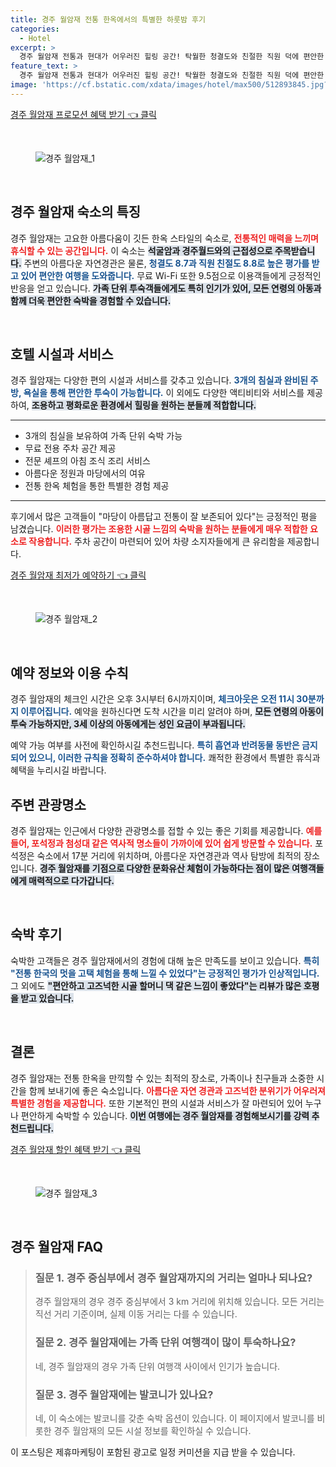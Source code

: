 ```yaml
---
title: 경주 월암재 전통 한옥에서의 특별한 하룻밤 후기
categories:
  - Hotel
excerpt: >
  경주 월암재 전통과 현대가 어우러진 힐링 공간! 탁월한 청결도와 친절한 직원 덕에 편안한 가족여행이 가능합니다. 아름다운 경치와 함께 잊지 못할 경험을 선사하는 이곳을 놓치지 마세요!
feature_text: >
  경주 월암재 전통과 현대가 어우러진 힐링 공간! 탁월한 청결도와 친절한 직원 덕에 편안한 가족여행이 가능합니다. 아름다운 경치와 함께 잊지 못할 경험을 선사하는 이곳을 놓치지 마세요!
image: 'https://cf.bstatic.com/xdata/images/hotel/max500/512893845.jpg?k=8f414aaa07cba413087afb023c3f72c9035a366327bd6aee0a3aa9599fd89287&o=&hp=1'
---
```


<p><a class="modoo-button" href="https://tinyurl.com/28phqsza" rel="nofollow noopener">경주 월암재 프로모션 혜택 받기 👈 클릭</a></p><br/>
<figure class="image"><img alt="경주 월암재_1" src="https://cf.bstatic.com/xdata/images/hotel/max1024x768/128004220.jpg?k=e407235c8f6d7467dbab3d31ef0e4738d66ae91bd5cfbaab4b4700f9e1b8353c&amp;o=&amp;hp=1"/></figure><br/>

<h2 data-ke-size="size26" id="경주_월암재_숙소의_특징">경주 월암재 숙소의 특징</h2>
<p data-ke-size="size16">경주 월암재는 고요한 아름다움이 깃든 한옥 스타일의 숙소로, <b><span style="color: #ee2323;">전통적인 매력을 느끼며 휴식할 수 있는 공간입니다.</span></b> 이 숙소는 <b><span style="background-color: #21538527;">석굴암과 경주월드와의 근접성으로 주목받습니다.</span></b> 주변의 아름다운 자연경관은 물론, <b><span style="color: #1a5490;">청결도 8.7과 직원 친절도 8.8로 높은 평가를 받고 있어 편안한 여행을 도와줍니다.</span></b> 무료 Wi-Fi 또한 9.5점으로 이용객들에게 긍정적인 반응을 얻고 있습니다. <b><span style="background-color: #21538527;">가족 단위 투숙객들에게도 특히 인기가 있어, 모든 연령의 아동과 함께 더욱 편안한 숙박을 경험할 수 있습니다.</span></b></p>
<p data-ke-size="size16"> </p>
<h2 data-ke-size="size23" id="호텔_시설과_서비스">호텔 시설과 서비스</h2>
<p data-ke-size="size16">경주 월암재는 다양한 편의 시설과 서비스를 갖추고 있습니다. <b><span style="color: #1a5490;">3개의 침실과 완비된 주방, 욕실을 통해 편안한 투숙이 가능합니다.</span></b> 이 외에도 다양한 액티비티와 서비스를 제공하여, <b><span style="background-color: #21538527;">조용하고 평화로운 환경에서 힐링을 원하는 분들께 적합합니다.</span></b></p>
<hr contenteditable="false" data-ke-style="style5" data-ke-type="horizontalRule"/>
<ul data-ke-list-type="disc" style="list-style-type: disc;">
<li>3개의 침실을 보유하여 가족 단위 숙박 가능</li>
<li>무료 전용 주차 공간 제공</li>
<li>전문 셰프의 아침 조식 조리 서비스</li>
<li>아름다운 정원과 마당에서의 여유</li>
<li>전통 한옥 체험을 통한 특별한 경험 제공</li>
</ul>
<hr contenteditable="false" data-ke-style="style5" data-ke-type="horizontalRule"/>
<p data-ke-size="size16">후기에서 많은 고객들이 "마당이 아름답고 전통이 잘 보존되어 있다"는 긍정적인 평을 남겼습니다. <b><span style="color: #ee2323;">이러한 평가는 조용한 시골 느낌의 숙박을 원하는 분들에게 매우 적합한 요소로 작용합니다.</span></b> 주차 공간이 마련되어 있어 차량 소지자들에게 큰 유리함을 제공합니다.</p>
<p><a class="modoo-button" href="https://tinyurl.com/28phqsza" rel="nofollow noopener">경주 월암재 최저가 예약하기 👈 클릭</a></p><br/>
<figure class="image"><img alt="경주 월암재_2" src="https://cf.bstatic.com/xdata/images/hotel/max500/512893845.jpg?k=8f414aaa07cba413087afb023c3f72c9035a366327bd6aee0a3aa9599fd89287&amp;o=&amp;hp=1"/></figure><br/>
<h2 data-ke-size="size23" id="예약_정보와_이용_수칙">예약 정보와 이용 수칙</h2>
<p data-ke-size="size16">경주 월암재의 체크인 시간은 오후 3시부터 6시까지이며, <b><span style="color: #1a5490;">체크아웃은 오전 11시 30분까지 이루어집니다.</span></b> 예약을 원하신다면 도착 시간을 미리 알려야 하며, <b><span style="background-color: #21538527;">모든 연령의 아동이 투숙 가능하지만, 3세 이상의 아동에게는 성인 요금이 부과됩니다.</span></b></p>
<p data-ke-size="size16">예약 가능 여부를 사전에 확인하시길 추천드립니다. <b><span style="color: #1a5490;">특히 흡연과 반려동물 동반은 금지되어 있으니, 이러한 규칙을 정확히 준수하셔야 합니다.</span></b> 쾌적한 환경에서 특별한 휴식과 혜택을 누리시길 바랍니다.</p>
<h2 data-ke-size="size23" id="주변_관광명소">주변 관광명소</h2>
<p data-ke-size="size16">경주 월암재는 인근에서 다양한 관광명소를 접할 수 있는 좋은 기회를 제공합니다. <b><span style="color: #ee2323;">예를 들어, 포석정과 첨성대 같은 역사적 명소들이 가까이에 있어 쉽게 방문할 수 있습니다.</span></b> 포석정은 숙소에서 17분 거리에 위치하며, 아름다운 자연경관과 역사 탐방에 최적의 장소입니다. <b><span style="background-color: #21538527;">경주 월암재를 기점으로 다양한 문화유산 체험이 가능하다는 점이 많은 여행객들에게 매력적으로 다가갑니다.</span></b></p>
<p data-ke-size="size16"> </p>
<h2 data-ke-size="size23" id="숙박_후기">숙박 후기</h2>
<p data-ke-size="size16">숙박한 고객들은 경주 월암재에서의 경험에 대해 높은 만족도를 보이고 있습니다. <b><span style="color: #1a5490;">특히 "전통 한국의 멋을 고택 체험을 통해 느낄 수 있었다"는 긍정적인 평가가 인상적입니다.</span></b> 그 외에도 <b><span style="background-color: #21538527;">"편안하고 고즈넉한 시골 할머니 댁 같은 느낌이 좋았다"는 리뷰가 많은 호평을 받고 있습니다.</span></b></p>
<p data-ke-size="size16"> </p>
<h2 data-ke-size="size26" id="결론">결론</h2>
<p data-ke-size="size16">경주 월암재는 전통 한옥을 만끽할 수 있는 최적의 장소로, 가족이나 친구들과 소중한 시간을 함께 보내기에 좋은 숙소입니다. <b><span style="color: #ee2323;">아름다운 자연 경관과 고즈넉한 분위기가 어우러져 특별한 경험을 제공합니다.</span></b> 또한 기본적인 편의 시설과 서비스가 잘 마련되어 있어 누구나 편안하게 숙박할 수 있습니다. <b><span style="background-color: #21538527;">이번 여행에는 경주 월암재를 경험해보시기를 강력 추천드립니다.</span></b></p>

<p><a class="modoo-button" href="https://tinyurl.com/28phqsza" rel="nofollow noopener">경주 월암재 할인 혜택 받기 👈 클릭</a></p><br>

<figure class="image"><img src="https://cf.bstatic.com/xdata/images/hotel/max500/512893848.jpg?k=ddf87cdcdf7029cbc4aa2ac687d863b60c3f8348ed9dde8d072d293f1b655b5d&o=&hp=1" alt="경주 월암재_3"></figure><br>
<h2 id="경주 월암재_FAQ">경주 월암재 FAQ</h2>
<div itemscope="" itemtype="https://schema.org/FAQPage"> 
<blockquote> 
<div itemscope="" itemprop="mainEntity" itemtype="https://schema.org/Question"> 
<h3 id="질문_1" itemprop="name">질문 1. 경주 중심부에서 경주 월암재까지의 거리는 얼마나 되나요?</h3> 
<div itemscope="" itemprop="acceptedAnswer" itemtype="https://schema.org/Answer"> 
<span itemprop="text"> 
<p>경주 월암재의 경우 경주 중심부에서 3 km 거리에 위치해 있습니다. 모든 거리는 직선 거리 기준이며, 실제 이동 거리는 다를 수 있습니다.</p> 
</span> 
</div> 
</div> 

<div itemscope="" itemprop="mainEntity" itemtype="https://schema.org/Question"> 
<h3 id="질문_2" itemprop="name">질문 2. 경주 월암재에는 가족 단위 여행객이 많이 투숙하나요?</h3> 
<div itemscope="" itemprop="acceptedAnswer" itemtype="https://schema.org/Answer"> 
<span itemprop="text"> 
<p>네, 경주 월암재의 경우 가족 단위 여행객 사이에서 인기가 높습니다.</p> 
</span> 
</div> 
</div> 

<div itemscope="" itemprop="mainEntity" itemtype="https://schema.org/Question"> 
<h3 id="질문_3" itemprop="name">질문 3. 경주 월암재에는 발코니가 있나요?</h3> 
<div itemscope="" itemprop="acceptedAnswer" itemtype="https://schema.org/Answer"> 
<span itemprop="text"> 
<p>네, 이 숙소에는 발코니를 갖춘 숙박 옵션이 있습니다. 이 페이지에서 발코니를 비롯한 경주 월암재의 모든 시설 정보를 확인하실 수 있습니다.</p> 
</span> 
</div> 
</div> 
</blockquote> 
</div><p>이 포스팅은 제휴마케팅이 포함된 광고로 일정 커미션을 지급 받을 수 있습니다.</p>

